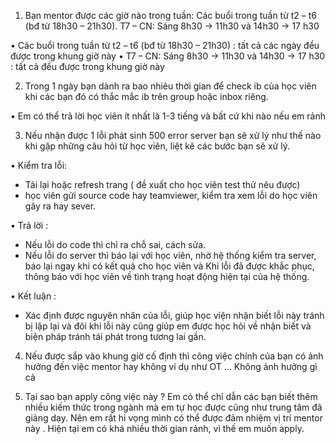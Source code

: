 1. Bạn mentor được các giờ nào trong tuần:
  Các buổi trong tuần từ t2 – t6 (bđ từ 18h30 – 21h30). 
  T7 – CN: Sáng 8h30 -> 11h30 và 14h30 -> 17 h30

• Các buổi trong tuần từ t2 – t6 (bđ từ 18h30 – 21h30) : tất cả các ngày đều được trong khung giờ này
• T7 – CN: Sáng 8h30 -> 11h30 và 14h30 -> 17 h30 : tất cả đều được trong khung giờ này

2. Trong 1 ngày bạn dành ra bao nhiêu thời gian để check ib của học viên khi các bạn đó có thắc mắc ib trên group hoặc inbox riêng.

 • Em có thể trả lời học viên ít nhất là 1-3 tiếng và bất cứ khi nào nếu em rảnh 

3. Nếu nhận được 1 lỗi phát sinh 500 error server bạn sẽ xử lý như thế nào khi gặp những câu hỏi từ học viên, liệt kê các bước bạn sẽ xử lý.

• Kiểm tra lỗi:
 + Tải lại hoặc refresh trang ( đề xuất cho học viên test thử nêu được)
 + học viên gửi source code hay teamviewer, kiểm tra xem lỗi do học viên gây ra hay sever.

• Trả lời :
 + Nếu lỗi do code thì chỉ ra chỗ sai, cách sửa.
 + Nếu lỗi do server thì báo lại với học viên, nhờ hệ thống kiểm tra server, báo lại ngay khi có kết quả cho học viên và Khi lỗi đã được khắc phục, thông báo với học viên về tình trạng hoạt động hiện tại của hệ thống. 
  
• Kết luận : 
 + Xác định được nguyên nhân của lỗi, giúp học viện nhận biết lỗi này tránh bị lặp lại và đôi khi lỗi này cũng giúp em được học hỏi về nhận biết và biện pháp tránh tái phát trong tương lai gần.


4. Nếu được sắp vào khung giờ cố định thì công việc chính của bạn có ảnh hưởng đến việc mentor hay không ví dụ như OT ... 
   Không ảnh hưởng gì cả  

5. Tại sao bạn apply công việc này ?
  Em có thể chỉ dẫn các bạn biết thêm nhiều kiếm thức trong ngành mà em tự học được cũng như trung tâm đã giảng dạy.
  Nên em rất hi vọng mình có thể được đảm nhiệm vị trí mentor này .
  Hiện tại em có khá nhiều thời gian rảnh, vì thế em muốn apply.
  